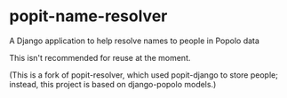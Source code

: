 popit-name-resolver
===================

A Django application to help resolve names to people in Popolo data

This isn't recommended for reuse at the moment.

(This is a fork of popit-resolver, which used popit-django to
store people; instead, this project is based on django-popolo
models.)
